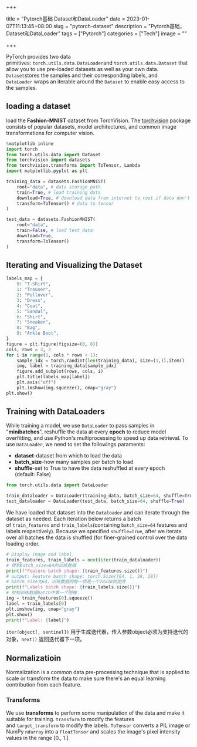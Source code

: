 +++

title = "Pytorch基础 Dataset和DataLoader"
date = 2023-01-07T11:13:45+08:00
slug = "pytorch-dataset"
description = "Pytorch基础，Dataset和DataLoader"
tags = ["Pytorch"]
categories = ["Tech"]
image = ""

+++

PyTorch provides two data primitives: `torch.utils.data.DataLoader`and `torch.utils.data.Dataset` that allow you to use pre-loaded datasets as well as your own data.
`Dataset`stores the samples and their corresponding labels, and `DataLoader` wraps an iterable around the `Dataset` to enable easy access to the samples.
## loading a dataset
load the **Fashion-MNIST** dataset from TorchVision.
The [torchvision](https://pytorch.org/vision/stable/index.html#module-torchvision) package consists of popular datasets, model architectures, and common image transformations for computer vision.
```python
%matplotlib inline
import torch
from torch.utils.data import Dataset
from torchvision import datasets
from torchvision.transforms import ToTensor, Lambda
import matplotlib.pyplot as plt

training_data = datasets.FashionMNIST(
    root="data", # data storage path
    train=True, # load training data
    download=True, # download data from internet to root if data don't found at root
    transform=ToTensor() # data to tensor
)

test_data = datasets.FashionMNIST(
    root="data",
    train=False, # load test data
    download=True,
    transform=ToTensor()
)
```
## Iterating and Visualizing the Dataset
```python
labels_map = {
    0: "T-Shirt",
    1: "Trouser",
    2: "Pullover",
    3: "Dress",
    4: "Coat",
    5: "Sandal",
    6: "Shirt",
    7: "Sneaker",
    8: "Bag",
    9: "Ankle Boot",
}
figure = plt.figure(figsize=(8, 8))
cols, rows = 3, 3
for i in range(1, cols * rows + 1):
    sample_idx = torch.randint(len(training_data), size=(1,)).item()
    img, label = training_data[sample_idx]
    figure.add_subplot(rows, cols, i)
    plt.title(labels_map[label])
    plt.axis("off")
    plt.imshow(img.squeeze(), cmap="gray")
plt.show()
```
## Training with DataLoaders
While training a model, we use `DataLoader` to pass samples in "**minibatches**", reshuffle the data at every **epoch** to reduce model overfitting, and use Python's multiprocessing to speed up data retrieval.
To use `DataLoader`, we need to set the followings paraments:
- **dataset**-dataset from which to load the data
- **batch_size**-how many samples per batch to load
- **shuffle**-set to True to have the data reshuffled at every epoch (default: False)
```python
from torch.utils.data import DataLoader

train_dataloader = DataLoader(training_data, batch_size=64, shuffle=True)
test_dataloader = DataLoader(test_data, batch_size=64, shuffle=True)
```
We have loaded that dataset into the `Dataloader` and can iterate through the dataset as needed. Each iteration below returns a batch of `train_features` and `train_labels`(containing `batch_size=64` features and labels respectively). Because we specified `shuffle=True`, after we iterate over all batches the data is shuffled (for finer-grained control over the data loading order.
```python
# Display image and label.
train_features, train_labels = next(iter(train_dataloader))
# 得到batch_size=64的训练数据
print(f"Feature batch shape: {train_features.size()}")
# output: Feature batch shape: torch.Size([64, 1, 28, 28])
# batch_size为64，训练数据的每一项是一个28x28的图片
print(f"Labels batch shape: {train_labels.size()}")
# 绘制训练数据batch中第一个图像
img = train_features[0].squeeze()
label = train_labels[0]
plt.imshow(img, cmap="gray")
plt.show()
print(f"Label: {label}")
```
`iter(object[, sentinel])` 用于生成迭代器，传入参数object必须为支持迭代的对象，`next()` 返回迭代器下一项。
## Normalizatioin
Normalization is a common data pre-processing technique that is applied to scale or transform the data to make sure there's an equal learning contribution from each feature.
### Transforms
We use **transforms** to perform some manipulation of the data and make it suitable for training.
`transform` to modify the features and `target_transform` to modify the labels.
`ToTensor` converts a PIL image or NumPy `ndarray` into a `FloatTensor` and scales the image's pixel intensity values in the range [0., 1.]